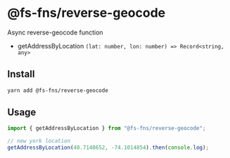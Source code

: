 # @fs-fns/reverse-geocode

Async reverse-geocode function

- getAddressByLocation `(lat: number, lon: number) => Record<string, any>`

## Install

```sh
yarn add @fs-fns/reverse-geocode
```

## Usage

```js
import { getAddressByLocation } from "@fs-fns/reverse-geocode";

// new york location
getAddressByLocation(40.7148652, -74.1014854).then(console.log);
```
